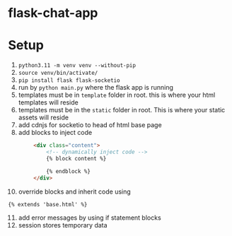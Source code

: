 # flask-chat-app

# Setup 
1. `python3.11 -m venv venv --without-pip`
2. `source venv/bin/activate/`
3. `pip install flask flask-socketio`
4. run by `python main.py` where the flask app is running
5. templates must be in `template` folder in root. this is where your html templates will reside
6. templates must be in the `static` folder in root. This is where your static assets will reside
7. add cdnjs for socketio to head of html base page
8. add blocks to inject code
```html
        <div class="content">
            <!-- dynamically inject code -->
            {% block content %}

            {% endblock %}
        </div>
```
10. override blocks and inherit code using

```html
{% extends 'base.html' %}
```
11. add error messages by using if statement blocks
12. session stores temporary data
